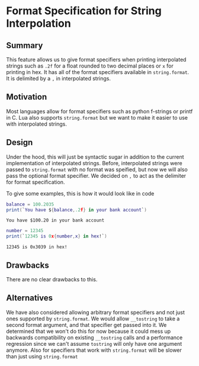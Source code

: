 # Format Specification for String Interpolation

## Summary

This feature allows us to give format specifiers when printing interpolated strings such as `.2f` for a float rounded to two decimal places or `x` for printing in hex. It has all of the format specifiers available in `string.format`. It is delimited by a `,` in interpolated strings. 

## Motivation

Most languages allow for format specifiers such as python f-strings or printf in C. Lua also supports `string.format` but we want to make it easier to use with interpolated strings. 

## Design

Under the hood, this will just be syntactic sugar in addition to the current implementation of interpolated strings. Before, interpolated strings were passed to `string.format` with no format was speified, but now we will also pass the optional format specifier. We decided on `,` to act as the delimiter for format specification.

To give some examples, this is how it would look like in code

```lua
balance = 100.2035
print(`You have ${balance,.2f} in your bank account`)
```
`You have $100.20 in your bank account`

```lua
number = 12345
print(`12345 is 0x{number,x} in hex!`)
```
`12345 is 0x3039 in hex!`

## Drawbacks

There are no clear drawbacks to this.

## Alternatives

We have also considered allowing arbitrary format specifiers and not just ones supported by `string.format`. We would allow `__tostring` to take a second format argument, and that specifier get passed into it. We determined that we won't do this for now because it could mess up backwards compatibility on existing `__tostring` calls and a performance regression since we can't assume `tostring` will only have one argument anymore. Also for specifiers that work with `string.format` will be slower than just using `string.format`
